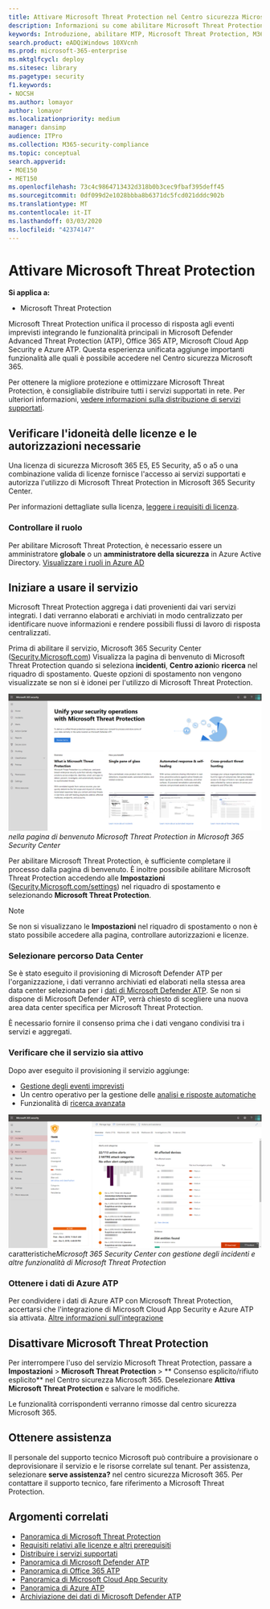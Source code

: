 ```yaml
---
title: Attivare Microsoft Threat Protection nel Centro sicurezza Microsoft 365
description: Informazioni su come abilitare Microsoft Threat Protection e iniziare a integrare i problemi di sicurezza e le relative risposte.
keywords: Introduzione, abilitare MTP, Microsoft Threat Protection, M365, sicurezza, percorso dati, autorizzazioni necessarie, idoneità licenza, pagina impostazioni
search.product: eADQiWindows 10XVcnh
ms.prod: microsoft-365-enterprise
ms.mktglfcycl: deploy
ms.sitesec: library
ms.pagetype: security
f1.keywords:
- NOCSH
ms.author: lomayor
author: lomayor
ms.localizationpriority: medium
manager: dansimp
audience: ITPro
ms.collection: M365-security-compliance
ms.topic: conceptual
search.appverid:
- MOE150
- MET150
ms.openlocfilehash: 73c4c9864713432d318b0b3cec9fbaf395deff45
ms.sourcegitcommit: 0df099d2e1028bbba8b6371dc5fcd021dddc902b
ms.translationtype: MT
ms.contentlocale: it-IT
ms.lasthandoff: 03/03/2020
ms.locfileid: "42374147"
---
```

# <a name="turn-on-microsoft-threat-protection"></a>Attivare Microsoft Threat Protection

**Si applica a:**
- Microsoft Threat Protection

Microsoft Threat Protection unifica il processo di risposta agli eventi imprevisti integrando le funzionalità principali in Microsoft Defender Advanced Threat Protection (ATP), Office 365 ATP, Microsoft Cloud App Security e Azure ATP. Questa esperienza unificata aggiunge importanti funzionalità alle quali è possibile accedere nel Centro sicurezza Microsoft 365.

Per ottenere la migliore protezione e ottimizzare Microsoft Threat Protection, è consigliabile distribuire tutti i servizi supportati in rete. Per ulteriori informazioni, [vedere informazioni sulla distribuzione di servizi supportati](deploy-supported-services.md).

## <a name="check-license-eligibility-and-required-permissions"></a>Verificare l'idoneità delle licenze e le autorizzazioni necessarie
Una licenza di sicurezza Microsoft 365 E5, E5 Security, a5 o a5 o una combinazione valida di licenze fornisce l'accesso ai servizi supportati e autorizza l'utilizzo di Microsoft Threat Protection in Microsoft 365 Security Center.

Per informazioni dettagliate sulla licenza, [leggere i requisiti di licenza](prerequisites.md#licensing-requirements).

### <a name="check-your-role"></a>Controllare il ruolo
Per abilitare Microsoft Threat Protection, è necessario essere un amministratore **globale** o un **amministratore della sicurezza** in Azure Active Directory. [Visualizzare i ruoli in Azure AD](https://docs.microsoft.com//azure/active-directory/users-groups-roles/directory-manage-roles-portal)

## <a name="start-using-the-service"></a>Iniziare a usare il servizio
Microsoft Threat Protection aggrega i dati provenienti dai vari servizi integrati. I dati verranno elaborati e archiviati in modo centralizzato per identificare nuove informazioni e rendere possibili flussi di lavoro di risposta centralizzati.

Prima di abilitare il servizio, Microsoft 365 Security Center ([Security.Microsoft.com](https://security.microsoft.com)) Visualizza la pagina di benvenuto di Microsoft Threat Protection quando si seleziona **incidenti**, **Centro azioni**o **ricerca** nel riquadro di spostamento. Queste opzioni di spostamento non vengono visualizzate se non si è idonei per l'utilizzo di Microsoft Threat Protection.

![Immagine della pagina di benvenuto di Microsoft Threat Protection visualizzata se Microsoft Threat Protection non è stato attivato](../../media/mtp-welcome.png)
*nella pagina di benvenuto Microsoft Threat Protection in Microsoft 365 Security Center*

Per abilitare Microsoft Threat Protection, è sufficiente completare il processo dalla pagina di benvenuto. È inoltre possibile abilitare Microsoft Threat Protection accedendo alle **Impostazioni** ([Security.Microsoft.com/settings](https://security.microsoft.com/settings)) nel riquadro di spostamento e selezionando **Microsoft Threat Protection**.

>[!NOTE]
>Se non si visualizzano le **Impostazioni** nel riquadro di spostamento o non è stato possibile accedere alla pagina, controllare autorizzazioni e licenze.

### <a name="select-data-center-location"></a>Selezionare percorso Data Center
Se è stato eseguito il provisioning di Microsoft Defender ATP per l'organizzazione, i dati verranno archiviati ed elaborati nella stessa area data center selezionata per i [dati di Microsoft Defender ATP](https://docs.microsoft.com/windows/security/threat-protection/microsoft-defender-atp/data-storage-privacy). Se non si dispone di Microsoft Defender ATP, verrà chiesto di scegliere una nuova area data center specifica per Microsoft Threat Protection. 

È necessario fornire il consenso prima che i dati vengano condivisi tra i servizi e aggregati.

### <a name="confirm-that-the-service-is-on"></a>Verificare che il servizio sia attivo
Dopo aver eseguito il provisioning il servizio aggiunge:

- [Gestione degli eventi imprevisti](incidents-overview.md)
- Un centro operativo per la gestione delle [analisi e risposte automatiche](mtp-autoir.md)
- Funzionalità di [ricerca avanzata](advanced-hunting-overview.md)

![Immagine del riquadro di spostamento Microsoft 365 Centro sicurezza con Microsoft Threat Protection](../../media/mtp-on.png)
caratteristiche*Microsoft 365 Security Center con gestione degli incidenti e altre funzionalità di Microsoft Threat Protection*

### <a name="getting-azure-atp-data"></a>Ottenere i dati di Azure ATP
Per condividere i dati di Azure ATP con Microsoft Threat Protection, accertarsi che l'integrazione di Microsoft Cloud App Security e Azure ATP sia attivata. [Altre informazioni sull'integrazione](https://docs.microsoft.com/cloud-app-security/aatp-integration)


## <a name="turn-off-microsoft-threat-protection"></a>Disattivare Microsoft Threat Protection
Per interrompere l'uso del servizio Microsoft Threat Protection, passare a **Impostazioni** > **Microsoft Threat Protection** > ** Consenso esplicito/rifiuto esplicito** nel Centro sicurezza Microsoft 365. Deselezionare **Attiva Microsoft Threat Protection** e salvare le modifiche.

Le funzionalità corrispondenti verranno rimosse dal centro sicurezza Microsoft 365.

## <a name="get-assistance"></a>Ottenere assistenza

Il personale del supporto tecnico Microsoft può contribuire a provisionare o deprovisionare il servizio e le risorse correlate sul tenant. Per assistenza, selezionare **serve assistenza?** nel centro sicurezza Microsoft 365. Per contattare il supporto tecnico, fare riferimento a Microsoft Threat Protection.

## <a name="related-topics"></a>Argomenti correlati

- [Panoramica di Microsoft Threat Protection](microsoft-threat-protection.md)
- [Requisiti relativi alle licenze e altri prerequisiti](prerequisites.md)
- [Distribuire i servizi supportati](deploy-supported-services.md)
- [Panoramica di Microsoft Defender ATP](https://docs.microsoft.com/windows/security/threat-protection/microsoft-defender-atp/microsoft-defender-advanced-threat-protection)
- [Panoramica di Office 365 ATP](../office-365-security/office-365-atp.md)
- [Panoramica di Microsoft Cloud App Security](https://docs.microsoft.com/cloud-app-security/what-is-cloud-app-security)
- [Panoramica di Azure ATP](https://docs.microsoft.com/azure-advanced-threat-protection/what-is-atp)
- [Archiviazione dei dati di Microsoft Defender ATP](https://docs.microsoft.com/windows/security/threat-protection/microsoft-defender-atp/data-storage-privacy)
